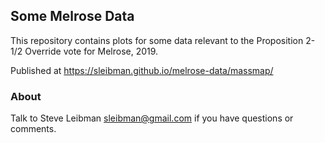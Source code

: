 ## Some Melrose Data

This repository contains plots for some data relevant to the Proposition 2-1/2 Override vote for Melrose, 2019.

Published at https://sleibman.github.io/melrose-data/massmap/

### About

Talk to Steve Leibman <sleibman@gmail.com> if you have questions or comments.
